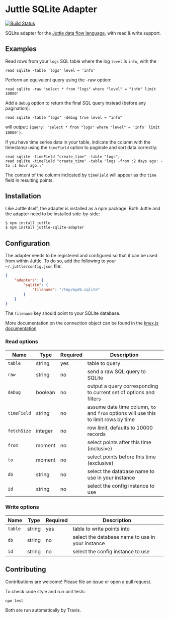 # Juttle SQLite Adapter

[![Build Status](https://travis-ci.org/juttle/juttle-sqlite-adapter.svg?branch=master)](https://travis-ci.org/juttle/juttle-sqlite-adapter)

SQLite adapter for the [Juttle data flow
language](https://github.com/juttle/juttle), with read & write support.

## Examples

Read rows from your `logs` SQL table where the log `level` is `info`, with the
```juttle
read sqlite -table 'logs' level = 'info'
```

Perform an equivalent query using the -raw option:

```juttle
read sqlite -raw 'select * from "logs" where "level" = "info" limit 10000'
```

Add a `debug` option to return the final SQL query instead (before any pagination):

```juttle
read sqlite -table "logs" -debug true level = "info"
```

will output: `{query: 'select * from "logs" where "level" = 'info' limit 10000'}`.

If you have time series data in your table, indicate the column with the
timestamp using the `timeField` option to paginate and sort data correctly:

```juttle
read sqlite -timeField "create_time" -table "logs";
read sqlite -timeField "create_time" -table "logs -from :2 days ago: -to :1 hour ago:;"
```

The content of the column indicated by `timeField` will appear as the `time`
field in resulting points.

## Installation

Like Juttle itself, the adapter is installed as a npm package. Both Juttle and
the adapter need to be installed side-by-side:

```bash
$ npm install juttle
$ npm install juttle-sqlite-adapter
```

## Configuration

The adapter needs to be registered and configured so that it can be used from
within Juttle. To do so, add the following to your `~/.juttle/config.json` file:

```json
{
    "adapters": {
        "sqlite": {
            "filename": "/tmp/mydb.sqlite"
        }
    }
}
```

The `filename` key should point to your SQLite database.

More documentation on the connection object can be found in the [knex.js documentation](http://knexjs.org/#Installation-client)

### Read options

Name | Type | Required | Description
-----|------|----------|-------------
`table`   | string | yes | table to query
`raw` | string | no | send a raw SQL query to SQLite
`debug` | boolean | no | output a query corresponding to current set of options and filters
`timeField` | string | no | assume date time column, `to` and `from` options will use this to limit rows by time
`fetchSize` | integer | no | row limit, defaults to 10000 records
`from` | moment | no | select points after this time (inclusive)
`to`   | moment | no | select points before this time (exclusive)
`db`   | string | no | select the database name to use in your instance
`id`   | string | no | select the config instance to use

### Write options

Name | Type | Required | Description
-----|------|----------|-------------
`table` | string | yes | table to write points into
`db`   | string | no | select the database name to use in your instance
`id`   | string | no | select the config instance to use

## Contributing

Contributions are welcome! Please file an issue or open a pull request.

To check code style and run unit tests:
```
npm test
```

Both are run automatically by Travis.
